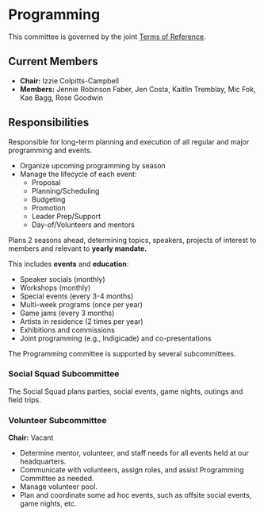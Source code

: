 # Programming

This committee is governed by the joint [Terms of Reference](/committees/terms-of-reference.md).

## Current Members

* **Chair:** Izzie Colpitts-Campbell
* **Members:** Jennie Robinson Faber, Jen Costa, Kaitlin Tremblay, Mic Fok, Kae Bagg, Rose Goodwin

## Responsibilities

Responsible for long-term planning and execution of all regular and major 
programming and events.

- Organize upcoming programming by season
- Manage the lifecycle of each event:
	- Proposal
	- Planning/Scheduling
	- Budgeting
	- Promotion
	- Leader Prep/Support
	- Day-of/Volunteers and mentors
	
Plans 2 seasons ahead, determining topics, speakers, projects of interest to members and relevant to **yearly mandate.**

This includes **events** and **education**:

* Speaker socials (monthly)
* Workshops (monthly)
* Special events (every 3-4 months)
* Multi-week programs (once per year)
* Game jams (every 3 months)
* Artists in residence (2 times per year)
* Exhibitions and commissions
* Joint programming (e.g., Indigicade)
 and co-presentations

The Programming committee is supported by several subcommittees.

### Social Squad Subcommittee

The Social Squad plans parties, social events, game nights, outings and field trips.

### Volunteer Subcommittee

**Chair:** Vacant

* Determine mentor, volunteer, and staff needs for all events held at our
headquarters.
* Communicate with volunteers, assign roles, and assist Programming Committee as needed.
* Manage volunteer pool.
* Plan and coordinate some ad hoc events, such as offsite social events, game nights, etc.

